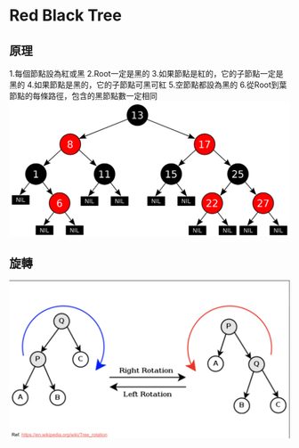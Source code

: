 # Red Black Tree

## 原理
 1.每個節點設為紅或黑
 2.Root一定是黑的
 3.如果節點是紅的，它的子節點一定是黑的
 4.如果節點是黑的，它的子節點可黑可紅
 5.空節點都設為黑的
 6.從Root到葉節點的每條路徑，包含的黑節點數一定相同
![](/classnote/img-for-readme/redblacktree.png)

## 旋轉
![](/classnote/img-for-readme/RBTturn.png)
